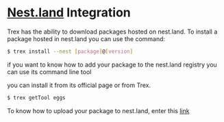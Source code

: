 # [Nest.land](https://nest.land/) Integration

Trex has the ability to download packages hosted on nest.land. To install a package hosted in nest.land you can use the command:

```sh
$ trex install --nest [package]@[version]
```

if you want to know how to add your package to the nest.land registry you can use its command line tool

you can install it from its official page or from Trex.

```sh
$ trex getTool eggs
```

To know how to upload your package to nest.land, enter this [link](https://nest.land/docs)
